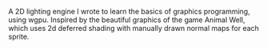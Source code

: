 A 2D lighting engine I wrote to learn the basics of graphics programming, using wgpu. Inspired by the beautiful graphics of the game Animal Well, which uses 2d deferred shading with manually drawn normal maps for each sprite.
